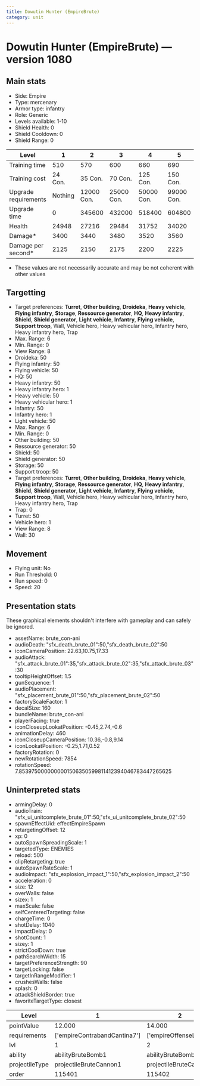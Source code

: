 ```yaml
---
title: Dowutin Hunter (EmpireBrute)
category: unit
---
```


# Dowutin Hunter (EmpireBrute) — version 1080

## Main stats

  * Side: Empire
  * Type: mercenary
  * Armor type: infantry
  * Role: Generic
  * Levels available: 1-10
  * Shield Health: 0
  * Shield Cooldown: 0
  * Shield Range: 0

|Level               |1      |2         |3         |4         |5         |6          |7          |8          |9          |10         |
|--------------------|-------|----------|----------|----------|----------|-----------|-----------|-----------|-----------|-----------|
|Training time       |510    |570       |600       |660       |690       |750        |780        |810        |870        |900        |
|Training cost       |24 Con.|35 Con.   |70 Con.   |125 Con.  |150 Con.  |200 Con.   |275 Con.   |400 Con.   |550 Con.   |900 Con.   |
|Upgrade requirements|Nothing|12000 Con.|25000 Con.|50000 Con.|99000 Con.|190000 Con.|250000 Con.|270000 Con.|280000 Con.|285000 Con.|
|Upgrade time        |0      |345600    |432000    |518400    |604800    |691200     |777600     |864000     |950400     |1036800    |
|Health              |24948  |27216     |29484     |31752     |34020     |36288      |38556      |40824      |43092      |45360      |
|Damage*             |3400   |3440      |3480      |3520      |3560      |3600       |3640       |3680       |3720       |3760       |
|Damage per second*  |2125   |2150      |2175      |2200      |2225      |2250       |2275       |2300       |2325       |2350       |

* These values are not necessarily accurate and may be not coherent with other values

## Targetting

  * Target preferences: **Turret**, **Other building**, **Droideka**, **Heavy vehicle**, **Flying infantry**, **Storage**, **Ressource generator**, **HQ**, **Heavy infantry**, **Shield**, **Shield generator**, **Light vehicle**, **Infantry**, **Flying vehicle**, **Support troop**, Wall, Vehicle hero, Heavy vehicular hero, Infantry hero, Heavy infantry hero, Trap
  * Max. Range: 6
  * Min. Range: 0
  * View Range: 8
  * Droideka: 50
  * Flying infantry: 50
  * Flying vehicle: 50
  * HQ: 50
  * Heavy infantry: 50
  * Heavy infantry hero: 1
  * Heavy vehicle: 50
  * Heavy vehicular hero: 1
  * Infantry: 50
  * Infantry hero: 1
  * Light vehicle: 50
  * Max. Range: 6
  * Min. Range: 0
  * Other building: 50
  * Ressource generator: 50
  * Shield: 50
  * Shield generator: 50
  * Storage: 50
  * Support troop: 50
  * Target preferences: **Turret**, **Other building**, **Droideka**, **Heavy vehicle**, **Flying infantry**, **Storage**, **Ressource generator**, **HQ**, **Heavy infantry**, **Shield**, **Shield generator**, **Light vehicle**, **Infantry**, **Flying vehicle**, **Support troop**, Wall, Vehicle hero, Heavy vehicular hero, Infantry hero, Heavy infantry hero, Trap
  * Trap: 0
  * Turret: 50
  * Vehicle hero: 1
  * View Range: 8
  * Wall: 30

## Movement

  * Flying unit: No
  * Run Threshold: 0
  * Run speed: 0
  * Speed: 20

## Presentation stats

These graphical elements shouldn't interfere with gameplay and can safely be ignored.

  * assetName: brute_con-ani
  * audioDeath: "sfx_death_brute_01":50,"sfx_death_brute_02":50
  * iconCameraPosition: 22.63,10.75,17.33
  * audioAttack: "sfx_attack_brute_01":35,"sfx_attack_brute_02":35,"sfx_attack_brute_03":30
  * tooltipHeightOffset: 1.5
  * gunSequence: 1
  * audioPlacement: "sfx_placement_brute_01":50,"sfx_placement_brute_02":50
  * factoryScaleFactor: 1
  * decalSize: 160
  * bundleName: brute_con-ani
  * playerFacing: true
  * iconCloseupLookatPosition: -0.45,2.74,-0.6
  * animationDelay: 460
  * iconCloseupCameraPosition: 10.36,-0.8,9.14
  * iconLookatPosition: -0.25,1.71,0.52
  * factoryRotation: 0
  * newRotationSpeed: 7854
  * rotationSpeed: 7.8539750000000001506350599811412394046783447265625

## Uninterpreted stats

  * armingDelay: 0
  * audioTrain: "sfx_ui_unitcomplete_brute_01":50,"sfx_ui_unitcomplete_brute_02":50
  * spawnEffectUid: effectEmpireSpawn
  * retargetingOffset: 12
  * xp: 0
  * autoSpawnSpreadingScale: 1
  * targetedType: ENEMIES
  * reload: 500
  * clipRetargeting: true
  * autoSpawnRateScale: 1
  * audioImpact: "sfx_explosion_impact_1":50,"sfx_explosion_impact_2":50
  * acceleration: 0
  * size: 12
  * overWalls: false
  * sizex: 1
  * maxScale: false
  * selfCenteredTargeting: false
  * chargeTime: 0
  * shotDelay: 1040
  * impactDelay: 0
  * shotCount: 1
  * sizey: 1
  * strictCoolDown: true
  * pathSearchWidth: 15
  * targetPreferenceStrength: 90
  * targetLocking: false
  * targetInRangeModifier: 1
  * crushesWalls: false
  * splash: 0
  * attackShieldBorder: true
  * favoriteTargetType: closest

|Level         |1                           |2                     |3                     |4                     |5                     |6                     |7                     |8                     |9                     |10                     |
|--------------|----------------------------|----------------------|----------------------|----------------------|----------------------|----------------------|----------------------|----------------------|----------------------|-----------------------|
|pointValue    |12.000                      |14.000                |17.000                |19.000                |22.000                |24.000                |26.000                |29.000                |31.000                |36.000                 |
|requirements  |['empireContrabandCantina7']|['empireOffenseLab2'] |['empireOffenseLab3'] |['empireOffenseLab4'] |['empireOffenseLab5'] |['empireOffenseLab6'] |['empireOffenseLab7'] |['empireOffenseLab8'] |['empireOffenseLab9'] |['empireOffenseLab10'] |
|lvl           |1                           |2                     |3                     |4                     |5                     |6                     |7                     |8                     |9                     |10                     |
|ability       |abilityBruteBomb1           |abilityBruteBomb2     |abilityBruteBomb3     |abilityBruteBomb4     |abilityBruteBomb5     |abilityBruteBomb6     |abilityBruteBomb7     |abilityBruteBomb8     |abilityBruteBomb9     |abilityBruteBomb10     |
|projectileType|projectileBruteCannon1      |projectileBruteCannon2|projectileBruteCannon3|projectileBruteCannon4|projectileBruteCannon5|projectileBruteCannon6|projectileBruteCannon7|projectileBruteCannon8|projectileBruteCannon9|projectileBruteCannon10|
|order         |115401                      |115402                |115403                |115404                |115405                |115406                |115407                |115408                |115409                |115410                 |

